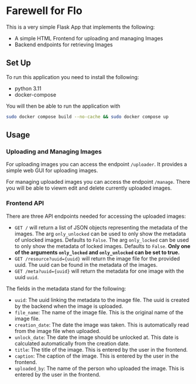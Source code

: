 # Farewell for Flo

This is a very simple Flask App that implements the following:

- A simple HTML Frontend for uploading and managing Images
- Backend endpoints for retrieving Images

## Set Up

To run this application you need to install the following:

- python 3.11
- docker-compose

You will then be able to run the application with

```bash
sudo docker compose build --no-cache && sudo docker compose up
```

## Usage

### Uploading and Managing Images

For uploading images you can access the endpoint `/uploader`.
It provides a simple web GUI for uploading images.

For managing uploaded images you can access the endpoint `/manage`.
There you will be able to viewm edit and delete currently uploaded images.

### Frontend API

There are three API endpoints needed for accessing the uploaded images:

- `GET /` will return a list of JSON objects representing the metadata of the images.
    The arg `only_unlocked` can be used to only show the metadata of unlocked images. Defaults to `False`.
    The arg `only_locked` can be used to only show the metadata of locked images. Defaults to `False`.
    **Only one of the arguments `only_locked` and `only_unlocked` can be set to true.**
- `GET /resource?uuid={uuid}` will return the image file for the provided uuid. The uuid can be found in the metadata of the images.
- `GET /meta?uuid={uuid}` will return the metadata for one image with the uuid `uuid`.

The fields in the metadata stand for the following:

- `uuid`: The uuid linking the metadata to the image file.
    The uuid is created by the backend when the image is uploaded.
- `file_name`: The name of the image file.
    This is the original name of the image file.
- `creation_date`: The date the image was taken.
    This is automatically read from the image file when uploaded.
- `unlock_date`: The date the image should be unlocked at.
    This date is calculated automatically from the creation date.
- `title`: The title of the image.
    This is entered by the user in the frontend.
- `caption`: The caption of the image.
    This is entered by the user in the frontend.
- `uploaded_by`: The name of the person who uploaded the image.
    This is entered by the user in the frontend.
